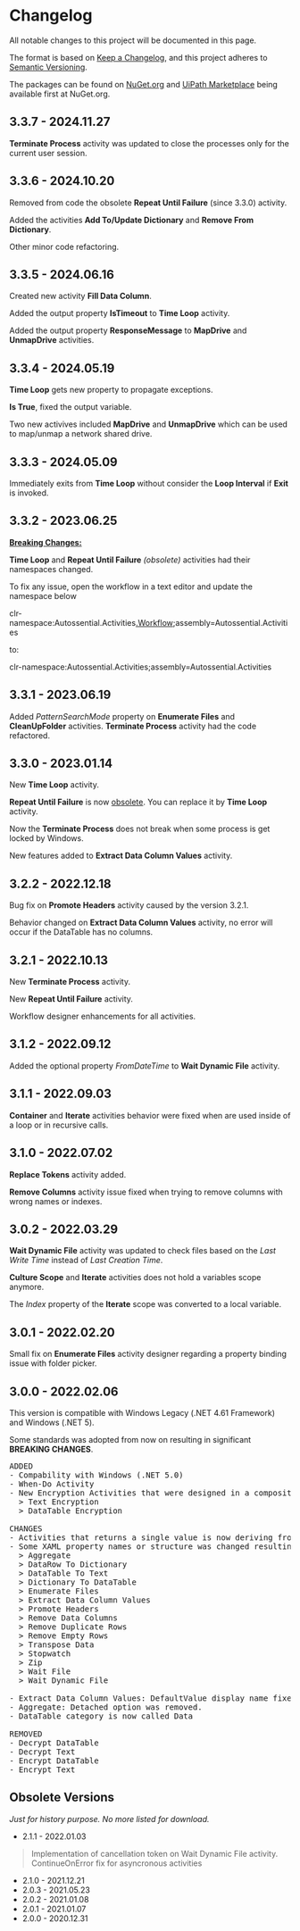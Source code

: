 # Changelog
All notable changes to this project will be documented in this page.

The format is based on [Keep a Changelog](https://keepachangelog.com/en/1.0.0/),
and this project adheres to [Semantic Versioning](https://semver.org/spec/v2.0.0.html).

The packages can be found on [NuGet.org](https://nuget.org/) and [UiPath Marketplace](https://marketplace.uipath.com/) being available first at NuGet.org.

## 3.3.7 - 2024.11.27
**Terminate Process** activity was updated to close the processes only for the current user session.


## 3.3.6 - 2024.10.20
Removed from code the obsolete **Repeat Until Failure** (since 3.3.0) activity.

Added the activities **Add To/Update Dictionary** and **Remove From Dictionary**.

Other minor code refactoring.

## 3.3.5 - 2024.06.16

Created new activity **Fill Data Column**.

Added the output property **IsTimeout** to **Time Loop** activity.

Added the output property **ResponseMessage** to **MapDrive** and **UnmapDrive** activities.

## 3.3.4 - 2024.05.19

**Time Loop** gets new property to propagate exceptions.

**Is True**, fixed the output variable.

Two new activives included **MapDrive** and **UnmapDrive** which can be used to map/unmap a network shared drive.

## 3.3.3 - 2024.05.09

Immediately exits from **Time Loop** without consider the **Loop Interval** if **Exit** is invoked.

## 3.3.2 - 2023.06.25

**<u>Breaking Changes:</u>**

**Time Loop** and **Repeat Until Failure** *(obsolete)* activities had their namespaces changed.

To fix any issue, open the workflow in a text editor and update the namespace below

clr-namespace:Autossential.Activities<u>.Workflow</u>;assembly=Autossential.Activities

to:

clr-namespace:Autossential.Activities;assembly=Autossential.Activities

## 3.3.1 - 2023.06.19

Added *PatternSearchMode* property on **Enumerate Files** and **CleanUpFolder** activities. 
**Terminate Process** activity had the code refactored.

## 3.3.0 - 2023.01.14

New **Time Loop** activity.

**Repeat Until Failure** is now <u>obsolete</u>. You can replace it by **Time Loop** activity.

Now the **Terminate Process** does not break when some process is get locked by Windows.

New features added to **Extract Data Column Values** activity.

## 3.2.2 - 2022.12.18

Bug fix on **Promote Headers** activity caused by the version 3.2.1.

Behavior changed on **Extract Data Column Values** activity, no error will occur if the DataTable has no columns.

## 3.2.1 - 2022.10.13

New **Terminate Process** activity.

New **Repeat Until Failure** activity.

Workflow designer enhancements for all activities.

## 3.1.2 - 2022.09.12

Added the optional property *FromDateTime* to **Wait Dynamic File** activity.

## 3.1.1 - 2022.09.03

**Container** and **Iterate** activities behavior were fixed when are used inside of a loop or in recursive calls.

## 3.1.0 - 2022.07.02

**Replace Tokens** activity added.

**Remove Columns** activity issue fixed when trying to remove columns with wrong names or indexes.

## 3.0.2 - 2022.03.29

**Wait Dynamic File** activity was updated to check files based on the *Last Write Time* instead of *Last Creation Time*.

**Culture Scope** and **Iterate** activities does not hold a variables scope anymore.

The *Index* property of the **Iterate** scope was converted to a local variable.


## 3.0.1 - 2022.02.20

Small fix on **Enumerate Files** activity designer regarding a property binding issue with folder picker.

## 3.0.0 - 2022.02.06

This version is compatible with Windows Legacy (.NET 4.61 Framework) and Windows (.NET 5).

Some standards was adopted from now on resulting in significant **BREAKING CHANGES**.

<pre class="changelog">
ADDED
- Compability with Windows (.NET 5.0)
- When-Do Activity
- New Encryption Activities that were designed in a composition way.
  > Text Encryption
  > DataTable Encryption

CHANGES
- Activities that returns a single value is now deriving from CodeActivity&lt;T>.
- Some XAML property names or structure was changed resulting in a BREAKING CHANGES for the below activities:
  > Aggregate
  > DataRow To Dictionary
  > DataTable To Text
  > Dictionary To DataTable
  > Enumerate Files
  > Extract Data Column Values
  > Promote Headers
  > Remove Data Columns
  > Remove Duplicate Rows
  > Remove Empty Rows
  > Transpose Data
  > Stopwatch
  > Zip
  > Wait File
  > Wait Dynamic File

- Extract Data Column Values: DefaultValue display name fixed.
- Aggregate: Detached option was removed.
- DataTable category is now called Data

REMOVED
- Decrypt DataTable
- Decrypt Text
- Encrypt DataTable
- Encrypt Text
</pre>


## Obsolete Versions

<i>Just for history purpose. No more listed for download.</i>

- 2.1.1 - 2022.01.03
> Implementation of cancellation token on Wait Dynamic File activity.<br>
> ContinueOnError fix for asyncronous activities
- 2.1.0 - 2021.12.21
- 2.0.3 - 2021.05.23
- 2.0.2 - 2021.01.08
- 2.0.1 - 2021.01.07
- 2.0.0 - 2020.12.31